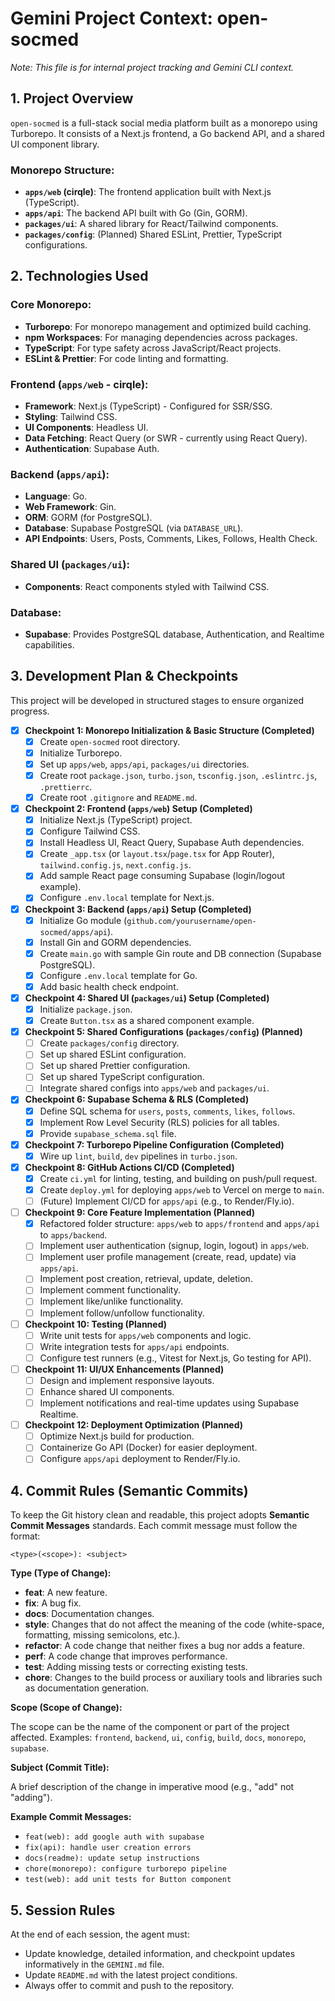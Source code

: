 # Gemini Project Context: open-socmed

*Note: This file is for internal project tracking and Gemini CLI context.*

## 1. Project Overview

`open-socmed` is a full-stack social media platform built as a monorepo using Turborepo. It consists of a Next.js frontend, a Go backend API, and a shared UI component library.

### Monorepo Structure:
- **`apps/web` (cirqle)**: The frontend application built with Next.js (TypeScript).
- **`apps/api`**: The backend API built with Go (Gin, GORM).
- **`packages/ui`**: A shared library for React/Tailwind components.
- **`packages/config`**: (Planned) Shared ESLint, Prettier, TypeScript configurations.

## 2. Technologies Used

### Core Monorepo:
- **Turborepo**: For monorepo management and optimized build caching.
- **npm Workspaces**: For managing dependencies across packages.
- **TypeScript**: For type safety across JavaScript/React projects.
- **ESLint & Prettier**: For code linting and formatting.

### Frontend (`apps/web` - cirqle):
- **Framework**: Next.js (TypeScript) - Configured for SSR/SSG.
- **Styling**: Tailwind CSS.
- **UI Components**: Headless UI.
- **Data Fetching**: React Query (or SWR - currently using React Query).
- **Authentication**: Supabase Auth.

### Backend (`apps/api`):
- **Language**: Go.
- **Web Framework**: Gin.
- **ORM**: GORM (for PostgreSQL).
- **Database**: Supabase PostgreSQL (via `DATABASE_URL`).
- **API Endpoints**: Users, Posts, Comments, Likes, Follows, Health Check.

### Shared UI (`packages/ui`):
- **Components**: React components styled with Tailwind CSS.

### Database:
- **Supabase**: Provides PostgreSQL database, Authentication, and Realtime capabilities.

## 3. Development Plan & Checkpoints

This project will be developed in structured stages to ensure organized progress.

* [x] **Checkpoint 1: Monorepo Initialization & Basic Structure (Completed)**
  * [x] Create `open-socmed` root directory.
  * [x] Initialize Turborepo.
  * [x] Set up `apps/web`, `apps/api`, `packages/ui` directories.
  * [x] Create root `package.json`, `turbo.json`, `tsconfig.json`, `.eslintrc.js`, `.prettierrc`.
  * [x] Create root `.gitignore` and `README.md`.

* [x] **Checkpoint 2: Frontend (`apps/web`) Setup (Completed)**
  * [x] Initialize Next.js (TypeScript) project.
  * [x] Configure Tailwind CSS.
  * [x] Install Headless UI, React Query, Supabase Auth dependencies.
  * [x] Create `_app.tsx` (or `layout.tsx`/`page.tsx` for App Router), `tailwind.config.js`, `next.config.js`.
  * [x] Add sample React page consuming Supabase (login/logout example).
  * [x] Configure `.env.local` template for Next.js.

* [x] **Checkpoint 3: Backend (`apps/api`) Setup (Completed)**
  * [x] Initialize Go module (`github.com/yourusername/open-socmed/apps/api`).
  * [x] Install Gin and GORM dependencies.
  * [x] Create `main.go` with sample Gin route and DB connection (Supabase PostgreSQL).
  * [x] Configure `.env.local` template for Go.
  * [x] Add basic health check endpoint.

* [x] **Checkpoint 4: Shared UI (`packages/ui`) Setup (Completed)**
  * [x] Initialize `package.json`.
  * [x] Create `Button.tsx` as a shared component example.

* [x] **Checkpoint 5: Shared Configurations (`packages/config`) (Planned)**
  * [ ] Create `packages/config` directory.
  * [ ] Set up shared ESLint configuration.
  * [ ] Set up shared Prettier configuration.
  * [ ] Set up shared TypeScript configuration.
  * [ ] Integrate shared configs into `apps/web` and `packages/ui`.

* [x] **Checkpoint 6: Supabase Schema & RLS (Completed)**
  * [x] Define SQL schema for `users`, `posts`, `comments`, `likes`, `follows`.
  * [x] Implement Row Level Security (RLS) policies for all tables.
  * [x] Provide `supabase_schema.sql` file.

* [x] **Checkpoint 7: Turborepo Pipeline Configuration (Completed)**
  * [x] Wire up `lint`, `build`, `dev` pipelines in `turbo.json`.

* [x] **Checkpoint 8: GitHub Actions CI/CD (Completed)**
  * [x] Create `ci.yml` for linting, testing, and building on push/pull request.
  * [x] Create `deploy.yml` for deploying `apps/web` to Vercel on merge to `main`.
  * [ ] (Future) Implement CI/CD for `apps/api` (e.g., to Render/Fly.io).

* [ ] **Checkpoint 9: Core Feature Implementation (Planned)**
  * [x] Refactored folder structure: `apps/web` to `apps/frontend` and `apps/api` to `apps/backend`.
  * [ ] Implement user authentication (signup, login, logout) in `apps/web`.
  * [ ] Implement user profile management (create, read, update) via `apps/api`.
  * [ ] Implement post creation, retrieval, update, deletion.
  * [ ] Implement comment functionality.
  * [ ] Implement like/unlike functionality.
  * [ ] Implement follow/unfollow functionality.

* [ ] **Checkpoint 10: Testing (Planned)**
  * [ ] Write unit tests for `apps/web` components and logic.
  * [ ] Write integration tests for `apps/api` endpoints.
  * [ ] Configure test runners (e.g., Vitest for Next.js, Go testing for API).

* [ ] **Checkpoint 11: UI/UX Enhancements (Planned)**
  * [ ] Design and implement responsive layouts.
  * [ ] Enhance shared UI components.
  * [ ] Implement notifications and real-time updates using Supabase Realtime.

* [ ] **Checkpoint 12: Deployment Optimization (Planned)**
  * [ ] Optimize Next.js build for production.
  * [ ] Containerize Go API (Docker) for easier deployment.
  * [ ] Configure `apps/api` deployment to Render/Fly.io.

## 4. Commit Rules (Semantic Commits)

To keep the Git history clean and readable, this project adopts **Semantic Commit Messages** standards. Each commit message must follow the format:

```
<type>(<scope>): <subject>
```

**Type (Type of Change):**

* **feat**: A new feature.
* **fix**: A bug fix.
* **docs**: Documentation changes.
* **style**: Changes that do not affect the meaning of the code (white-space, formatting, missing semicolons, etc.).
* **refactor**: A code change that neither fixes a bug nor adds a feature.
* **perf**: A code change that improves performance.
* **test**: Adding missing tests or correcting existing tests.
* **chore**: Changes to the build process or auxiliary tools and libraries such as documentation generation.

**Scope (Scope of Change):**

The scope can be the name of the component or part of the project affected. Examples: `frontend`, `backend`, `ui`, `config`, `build`, `docs`, `monorepo`, `supabase`.

**Subject (Commit Title):**

A brief description of the change in imperative mood (e.g., "add" not "adding").

**Example Commit Messages:**

* `feat(web): add google auth with supabase`
* `fix(api): handle user creation errors`
* `docs(readme): update setup instructions`
* `chore(monorepo): configure turborepo pipeline`
* `test(web): add unit tests for Button component`

## 5. Session Rules

At the end of each session, the agent must:

* Update knowledge, detailed information, and checkpoint updates informatively in the `GEMINI.md` file.
* Update `README.md` with the latest project conditions.
* Always offer to commit and push to the repository.
